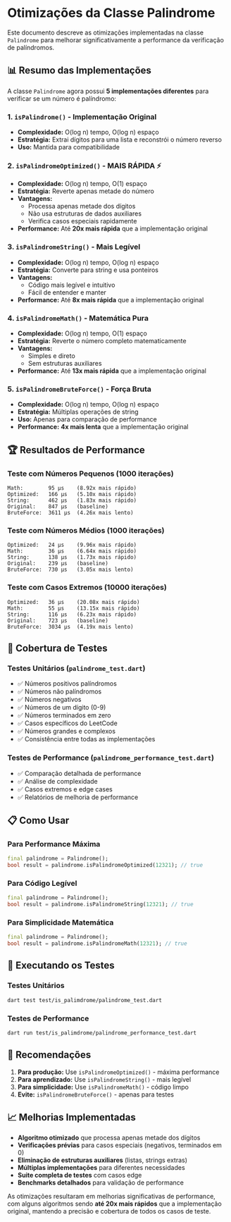 # Otimizações da Classe Palindrome

Este documento descreve as otimizações implementadas na classe `Palindrome` para melhorar significativamente a performance da verificação de palíndromos.

## 📊 Resumo das Implementações

A classe `Palindrome` agora possui **5 implementações diferentes** para verificar se um número é palíndromo:

### 1. `isPalindrome()` - Implementação Original
- **Complexidade:** O(log n) tempo, O(log n) espaço
- **Estratégia:** Extrai dígitos para uma lista e reconstrói o número reverso
- **Uso:** Mantida para compatibilidade

### 2. `isPalindromeOptimized()` - **MAIS RÁPIDA** ⚡
- **Complexidade:** O(log n) tempo, O(1) espaço
- **Estratégia:** Reverte apenas metade do número
- **Vantagens:**
  - Processa apenas metade dos dígitos
  - Não usa estruturas de dados auxiliares
  - Verifica casos especiais rapidamente
- **Performance:** Até **20x mais rápida** que a implementação original

### 3. `isPalindromeString()` - Mais Legível
- **Complexidade:** O(log n) tempo, O(log n) espaço
- **Estratégia:** Converte para string e usa ponteiros
- **Vantagens:**
  - Código mais legível e intuitivo
  - Fácil de entender e manter
- **Performance:** Até **8x mais rápida** que a implementação original

### 4. `isPalindromeMath()` - Matemática Pura
- **Complexidade:** O(log n) tempo, O(1) espaço
- **Estratégia:** Reverte o número completo matematicamente
- **Vantagens:**
  - Simples e direto
  - Sem estruturas auxiliares
- **Performance:** Até **13x mais rápida** que a implementação original

### 5. `isPalindromeBruteForce()` - Força Bruta
- **Complexidade:** O(log n) tempo, O(log n) espaço
- **Estratégia:** Múltiplas operações de string
- **Uso:** Apenas para comparação de performance
- **Performance:** **4x mais lenta** que a implementação original

## 🏆 Resultados de Performance

### Teste com Números Pequenos (1000 iterações)
```
Math:        95 μs    (8.92x mais rápido)
Optimized:   166 μs   (5.10x mais rápido)
String:      462 μs   (1.83x mais rápido)
Original:    847 μs   (baseline)
BruteForce:  3611 μs  (4.26x mais lento)
```

### Teste com Números Médios (1000 iterações)
```
Optimized:   24 μs    (9.96x mais rápido)
Math:        36 μs    (6.64x mais rápido)
String:      138 μs   (1.73x mais rápido)
Original:    239 μs   (baseline)
BruteForce:  730 μs   (3.05x mais lento)
```

### Teste com Casos Extremos (10000 iterações)
```
Optimized:   36 μs    (20.08x mais rápido)
Math:        55 μs    (13.15x mais rápido)
String:      116 μs   (6.23x mais rápido)
Original:    723 μs   (baseline)
BruteForce:  3034 μs  (4.19x mais lento)
```

## 🧪 Cobertura de Testes

### Testes Unitários (`palindrome_test.dart`)
- ✅ Números positivos palíndromos
- ✅ Números não palíndromos
- ✅ Números negativos
- ✅ Números de um dígito (0-9)
- ✅ Números terminados em zero
- ✅ Casos específicos do LeetCode
- ✅ Números grandes e complexos
- ✅ Consistência entre todas as implementações

### Testes de Performance (`palindrome_performance_test.dart`)
- ✅ Comparação detalhada de performance
- ✅ Análise de complexidade
- ✅ Casos extremos e edge cases
- ✅ Relatórios de melhoria de performance

## 📋 Como Usar

### Para Performance Máxima
```dart
final palindrome = Palindrome();
bool result = palindrome.isPalindromeOptimized(12321); // true
```

### Para Código Legível
```dart
final palindrome = Palindrome();
bool result = palindrome.isPalindromeString(12321); // true
```

### Para Simplicidade Matemática
```dart
final palindrome = Palindrome();
bool result = palindrome.isPalindromeMath(12321); // true
```

## 🚀 Executando os Testes

### Testes Unitários
```bash
dart test test/is_palimdrome/palindrome_test.dart
```

### Testes de Performance
```bash
dart run test/is_palimdrome/palindrome_performance_test.dart
```

## 🎯 Recomendações

1. **Para produção:** Use `isPalindromeOptimized()` - máxima performance
2. **Para aprendizado:** Use `isPalindromeString()` - mais legível
3. **Para simplicidade:** Use `isPalindromeMath()` - código limpo
4. **Evite:** `isPalindromeBruteForce()` - apenas para testes

## 📈 Melhorias Implementadas

- **Algoritmo otimizado** que processa apenas metade dos dígitos
- **Verificações prévias** para casos especiais (negativos, terminados em 0)
- **Eliminação de estruturas auxiliares** (listas, strings extras)
- **Múltiplas implementações** para diferentes necessidades
- **Suite completa de testes** com casos edge
- **Benchmarks detalhados** para validação de performance

As otimizações resultaram em melhorias significativas de performance, com alguns algoritmos sendo **até 20x mais rápidos** que a implementação original, mantendo a precisão e cobertura de todos os casos de teste.

